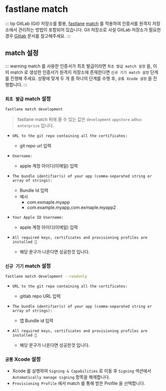 # fastlane match

::: tip
GitLab (Git) 저장소를 활용, [fastlane](https://github.com/fastlane/fastlane) [match](https://docs.fastlane.tools/actions/match/) 를 적용하여 인증서를 원격지 저장소에서 관리하는 방법이 포함되어 있습니다. Git 저장소로 사설 GitLab 저장소가 필요한 경우 [Gitlab](../dockerswarm/gitlab.md) 문서를 참고해주세요.
:::

## match 설정

::: warning
match 를 사용한 인증서가 최초 발급이라면 `최초 발급 match 설정` 을, 이미 match 로 생성한 인증서가 원격지 저장소에 존재한다면 `신규 기기 match 설정` 단계를 진행해 주세요. 상황에 맞게 두 개 중 하나의 단계를 수행 후, `공통 Xcode 설정` 을 진행합니다.
:::

### `최초 발급` match 설정
``` bash
fastlane match development
```
> fastlane match 뒤에 올 수 있는 값은 `development` `appstore` `adhoc` `enterprise` 입니다.

* `URL to the git repo containing all the certificates:`
  - git repo url 입력

* `Username:`
  - apple 계정 아이디(이메일) 입력

* `The bundle identifier(s) of your app (comma-separated string or array of strings):`
  - Bundle Id 입력
  - 예시
    + com.exmaple.myapp
    + com.example.myapp,com.exmaple.myapp2

* `Your Apple ID Username:`
  - apple 계정 아이디(이메일) 입력

* `All required keys, certificates and provisioning profiles are installed 🙌`
  - 해당 문구가 나온다면 성공한것 입니다.

### `신규 기기` match 설정

``` bash
fastlane match development --readonly
```

* `URL to the git repo containing all the certificates:`
  - gitlab repo URL 입력

* `The bundle identifier(s) of your app (comma-separated string or array of strings):`
  - 앱 Bundle id 입력

* `All required keys, certificates and provisioning profiles are installed 🙌`
  - 해당 문구가 나온다면 성공한것 입니다.

### `공통` Xcode 설정
* Xcode 를 실행하여 `Signing & Capabilities` 로 이동 후 `Signing` 색션에서 `Automatically manage signing` 항목을 해제합니다.
*  `Provisioning Profile` 에서 match 를 통해 받은 Profile 을 선택합니다.
